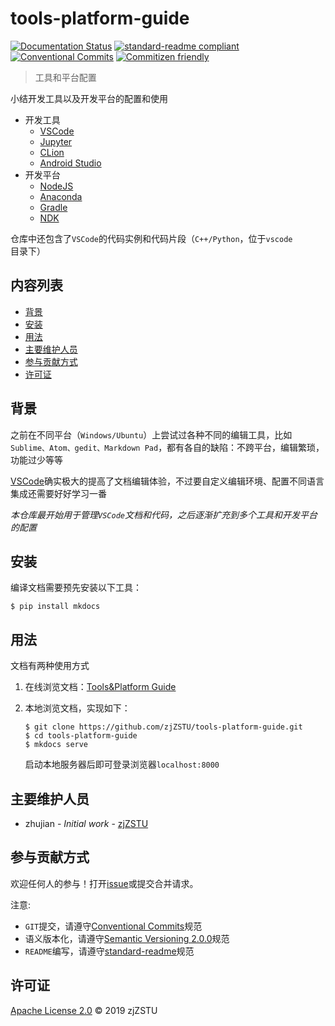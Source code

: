 # tools-platform-guide

[![Documentation Status](https://readthedocs.org/projects/tools-platform-guide/badge/?version=latest)](https://tools-platform-guide.readthedocs.io/zh_CN/latest/?badge=latest) [![standard-readme compliant](https://img.shields.io/badge/standard--readme-OK-green.svg?style=flat-square)](https://github.com/RichardLitt/standard-readme) [![Conventional Commits](https://img.shields.io/badge/Conventional%20Commits-1.0.0-yellow.svg)](https://conventionalcommits.org) [![Commitizen friendly](https://img.shields.io/badge/commitizen-friendly-brightgreen.svg)](http://commitizen.github.io/cz-cli/)

> 工具和平台配置

小结开发工具以及开发平台的配置和使用

* 开发工具
    - [VSCode](https://vscode-guide.readthedocs.io/zh_CN/latest/vscode/)
    - [Jupyter](https://vscode-guide.readthedocs.io/zh_CN/latest/jupyter/[conda]JupyterLab%E5%AE%89%E8%A3%85/)
    - [CLion](https://vscode-guide.readthedocs.io/zh_CN/latest/clion/安装/)
    - [Android Studio](https://vscode-guide.readthedocs.io/zh_CN/latest/android/android-studio/[Ubuntu]Android%20Studio%E5%AE%89%E8%A3%85/)
* 开发平台
    - [NodeJS](https://vscode-guide.readthedocs.io/zh_CN/latest/node/nodeJS%E5%AE%89%E8%A3%85/)
    - [Anaconda](https://vscode-guide.readthedocs.io/zh_CN/latest/anaconda/%E7%8E%AF%E5%A2%83%E6%9F%A5%E8%AF%A2%EF%BC%8C%E5%AE%89%E8%A3%85%EF%BC%8C%E5%8D%B8%E8%BD%BD%EF%BC%8C%E5%85%8B%E9%9A%86/)
    - [Gradle](https://vscode-guide.readthedocs.io/zh_CN/latest/android/gradle/[Ubuntu]gradle%E5%90%8C%E6%AD%A5%E5%A4%B1%E8%B4%A5/)
    - [NDK](https://vscode-guide.readthedocs.io/zh_CN/latest/android/ndk/NDK%E5%BC%80%E5%8F%91%E6%A6%82%E8%BF%B0/)

仓库中还包含了`VSCode`的代码实例和代码片段（`C++/Python`，位于`vscode`目录下）

## 内容列表

- [背景](#背景)
- [安装](#安装)
- [用法](#用法)
- [主要维护人员](#主要维护人员)
- [参与贡献方式](#参与贡献方式)
- [许可证](#许可证)

## 背景

之前在不同平台（`Windows/Ubuntu`）上尝试过各种不同的编辑工具，比如`Sublime、Atom、gedit、Markdown Pad`，都有各自的缺陷：不跨平台，编辑繁琐，功能过少等等

[VSCode](https://code.visualstudio.com/)确实极大的提高了文档编辑体验，不过要自定义编辑环境、配置不同语言集成还需要好好学习一番

*本仓库最开始用于管理`VSCode`文档和代码，之后逐渐扩充到多个工具和开发平台的配置*

## 安装

编译文档需要预先安装以下工具：

```
$ pip install mkdocs
```

## 用法

文档有两种使用方式

1. 在线浏览文档：[Tools&Platform Guide](https://vscode-guide.readthedocs.io/zh_CN/latest/?badge=latest)

2. 本地浏览文档，实现如下：

    ```
    $ git clone https://github.com/zjZSTU/tools-platform-guide.git
    $ cd tools-platform-guide
    $ mkdocs serve
    ```
    启动本地服务器后即可登录浏览器`localhost:8000`

## 主要维护人员

* zhujian - *Initial work* - [zjZSTU](https://github.com/zjZSTU)

## 参与贡献方式

欢迎任何人的参与！打开[issue](https://github.com/zjZSTU/vscode-guide/issues)或提交合并请求。

注意:

* `GIT`提交，请遵守[Conventional Commits](https://www.conventionalcommits.org/en/v1.0.0-beta.4/)规范
* 语义版本化，请遵守[Semantic Versioning 2.0.0](https://semver.org)规范
* `README`编写，请遵守[standard-readme](https://github.com/RichardLitt/standard-readme)规范

## 许可证

[Apache License 2.0](LICENSE) © 2019 zjZSTU
